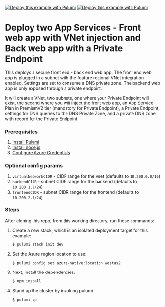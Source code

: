 [![Deploy this example with Pulumi](https://www.pulumi.com/images/deploy-with-pulumi/dark.svg)](https://app.pulumi.com/new?template=https://github.com/pulumi/examples/blob/master/azure-ts-webapp-privateendpoint-vnet-injection/README.md#gh-light-mode-only)
[![Deploy this example with Pulumi](https://get.pulumi.com/new/button-light.svg)](https://app.pulumi.com/new?template=https://github.com/pulumi/examples/blob/master/azure-ts-webapp.privateendpoint-vnet-injection/README.md#gh-dark-mode-only)

# Deploy two App Services - Front web app with VNet injection and Back web app with a Private Endpoint

This deploys a secure front end - back end web app. The front end web app is plugged in a subnet with the feature regional VNet integration enabled. Settings are set to consume a DNS private zone. The backend web app is only exposed through a private endpoint.

It will create a VNet, two subnets, one where your Private Endpoint will exist, the second where you will inject the front web app, an App Service Plan in PremiumV2 tier (mandatory for Private Endpoint), a Private Endpoint, settings for DNS queries to the DNS Private Zone, and a private DNS zone with record for the Private Endpoint.

### Prerequisites

1. [Install Pulumi](https://www.pulumi.com/docs/get-started/install/)
2. [Install node.js](https://nodejs.org/en/download/)
3. [Configure Azure Credentials](https://www.pulumi.com/docs/intro/cloud-providers/azure/setup/)


### Optional config params
1. `virtualNetworkCIDR` - CIDR range for the vnet (defaults to `10.200.0.0/16`)
1. `backendCIDR` - subnet CIDR range for the backend (defaults to `10.200.1.0/24`)
1. `frontendCIDR` - subnet CIDR range for the frontend (defaults to `10.200.2.0/24`)

### Steps

After cloning this repo, from this working directory, run these commands:

1. Create a new stack, which is an isolated deployment target for this example:

    ```bash
    $ pulumi stack init dev
    ```

1. Set the Azure region location to use:

    ```
    $ pulumi config set azure-native:location westus2
    ```

1. Next, install the dependencies:

    ```bash
    $ npm install
    ```

1. Stand up the cluster by invoking pulumi
    ```bash
    $ pulumi up
    ```
